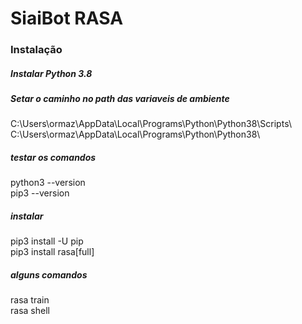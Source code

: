 
# SiaiBot RASA

### Instalação

##### Instalar Python 3.8
##### Setar o caminho no path das variaveis de ambiente
C:\Users\ormaz\AppData\Local\Programs\Python\Python38\Scripts\ <br>
C:\Users\ormaz\AppData\Local\Programs\Python\Python38\
##### testar os comandos
python3 --version <br>
pip3 --version
##### instalar
pip3 install -U pip <br>
pip3 install rasa[full]
##### alguns comandos
rasa train <br>
rasa shell

